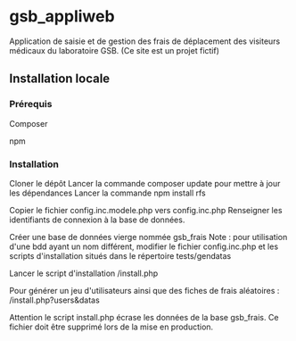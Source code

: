 # gsb_appliweb
Application de saisie et de gestion des frais de déplacement des visiteurs médicaux du laboratoire GSB.
(Ce site est un projet fictif)

## Installation locale 
### Prérequis
Composer

npm

### Installation
Cloner le dépôt 
Lancer la commande composer update pour mettre à jour les dépendances
Lancer la commande npm install rfs

Copier le fichier config.inc.modele.php vers config.inc.php
Renseigner les identifiants de connexion à la base de données. 

Créer une base de données vierge nommée gsb_frais
Note : pour utilisation d'une bdd ayant un nom différent, modifier le fichier config.inc.php et les scripts d'installation situés dans le répertoire tests/gendatas

Lancer le script d'installation
/install.php

Pour générer un jeu d'utilisateurs ainsi que des fiches de frais aléatoires :
/install.php?users&datas

Attention le script install.php écrase les données de la base gsb_frais. Ce fichier doit être supprimé lors de la mise en production. 
